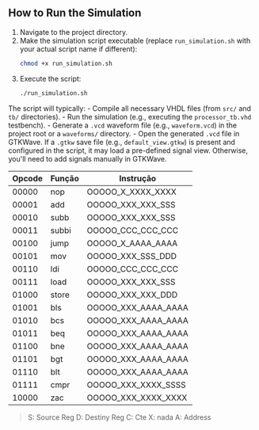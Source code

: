 ## How to Run the Simulation

1.  Navigate to the project directory.
2.  Make the simulation script executable (replace `run_simulation.sh` with your actual script name if different):
    ```bash
    chmod +x run_simulation.sh
    ```
3.  Execute the script:
    ```bash
    ./run_simulation.sh
    ```

The script will typically:
    - Compile all necessary VHDL files (from `src/` and `tb/` directories).
    - Run the simulation (e.g., executing the `processor_tb.vhd` testbench).
    - Generate a `.vcd` waveform file (e.g., `waveform.vcd`) in the project root or a `waveforms/` directory.
    - Open the generated `.vcd` file in GTKWave. If a `.gtkw` save file (e.g., `default_view.gtkw`) is present and configured in the script, it may load a pre-defined signal view. Otherwise, you'll need to add signals manually in GTKWave.

| Opcode |     Função    | Instrução 
|--------|---------------| --------- |
|  00000  |    nop       | OOOOO_X_XXXX_XXXX
|  00001  |    add       | OOOOO_XXX_XXX_SSS
|  00010  |    subb      | OOOOO_XXX_XXX_SSS
|  00011  |    subbi     | OOOOO_CCC_CCC_CCC  
|  00100  |    jump      | OOOOO_X_AAAA_AAAA
|  00101  |    mov       | OOOOO_XXX_SSS_DDD
|  00110  |    ldi       | OOOOO_CCC_CCC_CCC
|  00111  |    load      | OOOOO_XXX_XXX_SSS
|  01000  |    store     | OOOOO_XXX_XXX_DDD
|01001 	|bls 	|OOOOO_XXX_AAAA_AAAA
|01010 	|bcs 	|OOOOO_XXX_AAAA_AAAA
|01011 	|beq 	|OOOOO_XXX_AAAA_AAAA
|01100 	|bne 	|OOOOO_XXX_AAAA_AAAA
|01101 	|bgt 	|OOOOO_XXX_AAAA_AAAA
|01110 	|blt 	|OOOOO_XXX_AAAA_AAAA
|01111 	|cmpr 	|OOOOO_XXX_XXXX_SSSS
|10000 	|zac 	|OOOOO_XXX_XXXX_XXXX



> S: Source Reg
> D: Destiny Reg
> C: Cte
> X: nada
> A: Address
